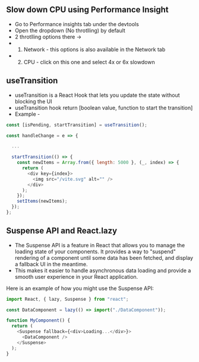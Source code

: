 ## Slow down CPU using Performance Insight

- Go to Performance insights tab under the devtools
- Open the dropdown (No throtlling) by default
- 2 throtlling options there ->
- 1. Network - this options is also available in the Network tab
- 2. CPU - click on this one and select 4x or 6x slowdown

## useTransition

- useTransition is a React Hook that lets you update the state without blocking the UI
- useTransition hook return [boolean value, function to start the transition]
- Example -

```js
const [isPending, startTransition] = useTransition();

const handleChange = e => {

  ...

  startTransition(() => {
    const newItems = Array.from({ length: 5000 }, (_, index) => {
      return (
        <div key={index}>
          <img src="/vite.svg" alt="" />
        </div>
      );
    });
    setItems(newItems);
  });
};
```

## Suspense API and React.lazy

- The Suspense API is a feature in React that allows you to manage the loading state of your components. It provides a way to "suspend" rendering of a component until some data has been fetched, and display a fallback UI in the meantime.
- This makes it easier to handle asynchronous data loading and provide a smooth user experience in your React application.

Here is an example of how you might use the Suspense API:

```js
import React, { lazy, Suspense } from "react";

const DataComponent = lazy(() => import("./DataComponent"));

function MyComponent() {
  return (
    <Suspense fallback={<div>Loading...</div>}>
      <DataComponent />
    </Suspense>
  );
}
```

